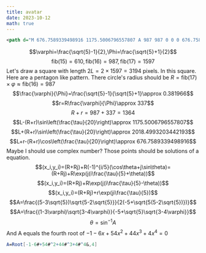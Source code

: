 ```yaml
---
title: avatar
date: 2023-10-12
math: true
---
```

```xml
<path d="M 676.7589339498916 1175.5006796557807 A 987 987 0 0 0 676.7589339498916 2018.4993203442193 L 1974.0004531038537974 1597 L 676.7589339498916 1175.5006796557807" fill="white" id="sector"/>
```
$$\varphi=\frac{\sqrt{5}-1}{2},\Phi=\frac{\sqrt{5}+1}{2}$$
$$\mathrm{fib}(15)=610,\mathrm{fib}(16)=987,\mathrm{fib}(17)=1597$$
Let's draw a square with length $2L=2\times 1597=3194$ pixels.
In this square. Here are a pentagon like pattern.
There circle's radius should be $R = \mathrm{fib}(17)\times \varphi\approx \mathrm{fib}(16) = 987$
$$\frac{\varphi}{\Phi}=\frac{\sqrt{5}-1}{\sqrt{5}+1}\approx 0.381966$$
$$r=R\frac{\varphi}{\Phi}\approx 337$$
$$R+r=987+337=1364$$
$$L-(R+r)\sin\left(\frac{\tau}{20}\right)\approx 1175.5006796557807$$
$$L+(R+r)\sin\left(\frac{\tau}{20}\right)\approx 2018.4993203442193$$
$$L+r-(R+r)\cos\left(\frac{\tau}{20}\right)\approx 676.7589339498916$$
Maybe I should use complex number?
Those points should be solutions of a equation.
$$(x_i,y_i)=(R+Rj)+R(-1)^{i/5}(\cos\theta+j\sin\theta)=(R+Rj)+R\exp(j(i\frac{\tau}{5}+\theta))$$
$$(x_i,y_i)=(R+Rj)+R\exp(j(i\frac{\tau}{5}-\theta))$$
$$(x_i,y_i)=(R+Rj)+r\exp(ji\frac{\tau}{5})$$
$$A=\frac{(5-3\sqrt{5})\sqrt{5-2\sqrt{5}}}{2(-5+\sqrt{5(5-2\sqrt{5})})}$$
$$A=\frac{(1-3\varphi)\sqrt{3-4\varphi}}{-5+\sqrt{5}\sqrt{3-4\varphi}}$$
$$\theta=\sin^{-1}A$$
And A equals the fourth root of $-1 - 6x + 54 x^2  + 44 x^3  + 4 x^4=0$
```mathematica
A=Root[-1-6#+54#^2+44#^3+4#^4&,4]
```
